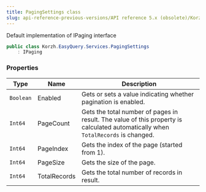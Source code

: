 ```yaml
---
title: PagingSettings class
slug: api-reference-previous-versions/API reference 5.x (obsolete)/Korzh.EasyQuery.Services namespace/pagingsettings-class
---
```



Default implementation of IPaging interface
```csharp
public class Korzh.EasyQuery.Services.PagingSettings
    : IPaging

```

### Properties

| Type | Name | Description | 
| --- | --- | --- | 
| `Boolean` | Enabled | Gets or sets a value indicating whether pagination is enabled. | 
| `Int64` | PageCount | Gets the total number of pages in result.  The value of this property is calculated automatically when `TotalRecords` is changed. | 
| `Int64` | PageIndex | Gets the index of the page (started from 1). | 
| `Int64` | PageSize | Gets the size of the page. | 
| `Int64` | TotalRecords | Gets the total number of records in result. |
